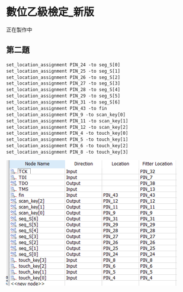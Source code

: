# 數位乙級檢定_新版

正在製作中





## 第二題



```tex
set_location_assignment PIN_24 -to seg_S[0]
set_location_assignment PIN_25 -to seg_S[1]
set_location_assignment PIN_26 -to seg_S[2]
set_location_assignment PIN_27 -to seg_S[3]
set_location_assignment PIN_28 -to seg_S[4]
set_location_assignment PIN_29 -to seg_S[5]
set_location_assignment PIN_31 -to seg_S[6]
set_location_assignment PIN_43 -to fin
set_location_assignment PIN_9 -to scan_key[0]
set_location_assignment PIN_11 -to scan_key[1]
set_location_assignment PIN_12 -to scan_key[2]
set_location_assignment PIN_4 -to touch_key[0]
set_location_assignment PIN_5 -to touch_key[1]
set_location_assignment PIN_6 -to touch_key[2]
set_location_assignment PIN_8 -to touch_key[3]
```





![image-20221206132632947](Readme.assets/image-20221206132632947.png)
